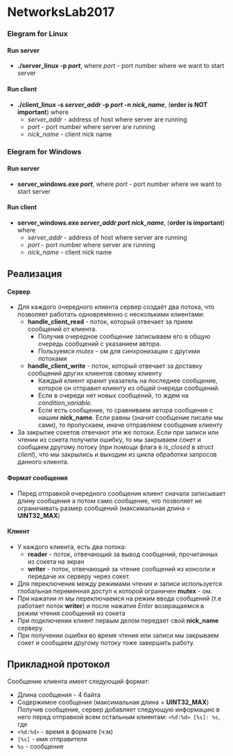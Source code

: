 # NetworksLab2017

### Elegram for Linux
#### Run server
*  **./server_linux -p *port***, where *port* - port number where we want to start server

#### Run client
*  **./client_linux -s *server_addr* -p *port* -n *nick_name***, (**order is NOT important**) where 
    * *server_addr* - address of host where server are running
    * *port* - port number where server are running
    * *nick_name* - client nick name

### Elegram for Windows
#### Run server
*  **server_windows.exe *port***, where *port* - port number where we want to start server

#### Run client
*  **server_windows.exe *server_addr* *port* *nick_name***, (**order is important**) where 
    * *server_addr* - address of host where server are running
    * *port* - port number where server are running
    * *nick_name* - client nick name

## Реализация
#### Сервер
* Для каждого очередного клиента сервер создаёт два потока, что позволяет работать одновременно с несколькими клиентами:
    * **handle_client_read** - поток, который отвечает за прием сообщений от клиента.
        * Получив очередное сообщение записываем его в общую очередь сообщений с указанием автора. 
        * Пользуемся *mutex* - ом для синхронизации с другими потоками
    * **handle_client_write** - поток, который отвечает за доставку сообщений других клиентов своему клиенту
        * Каждый клиент хранит указатель на последнее сообщение, которое он отправил клиенту из общей очереди сообщений.
        * Если в очереди нет новых сообщений, то ждем на *condition_variable*. 
        * Если есть сообщение, то сравниваем автора сообщения с нашим **nick_name**. Если равны (значит сообщение писали мы сами), то пропускаем, иначе отправляем сообщение клиенту
* За закрытие сокетов отвечают эти же потоки. Если при записи или чтении из сокета получили ошибку, то мы закрываем сокет и сообщаем другому потоку (при помощи флага в *is_closed* в *struct client*), что мы закрылись и выходим из цикла обработки запросов данного клиента. 

#### Формат сообщения
* Перед отправкой очередного сообщения клиент сначала записывает длину сообщения а потом само сообщение, что позволяет не ограничивать размер сообщений (максимальная длина = **UINT32_MAX**)

#### Клиент
* У каждого клиента, есть два потока:
    * **reader** - поток, отвечающий за вывод сообщений, прочитанных из сокета на экран
    * **writer** - поток, отвечающий за чтение сообщений из консоли и передаче их серверу через сокет.
* Для переключения между режимами чтения и записи используется глобальная переменная доступ к которой ограничен **mutex** - ом.
* При нажатии *m* мы переключаемся на режим ввода сообщений (т.е работает поток **writer**) и после нажатия *Enter* возвращаемся в режим чтения сообщений из сокета
* При подключении клиент первым делом передает свой **nick_name** серверу.
* При получении ошибки во время чтения или записи мы закрываем сокет и сообщаем другому потоку тоже завершить работу.


## Прикладной протокол
Сообщение клиента имеет следующий формат:
* Длина сообщения - 4 байта
* Содержимое сообщения (максимальная длина = **UINT32_MAX**)
Получив сообщение, сервер добавляет следующую информацию в него перед отправкой всем остальным клиентам: `<%d:%d> [%s]: %s`, где
* `<%d:%d>` - время в формате (ч:м)
* `[%s]` - имя отправителя
* `%s` - сообщение
